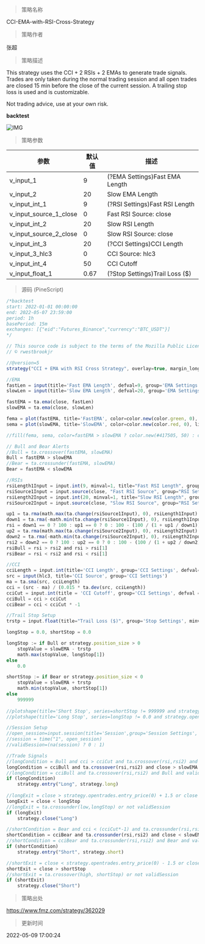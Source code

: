 
> 策略名称

CCI-EMA-with-RSI-Cross-Strategy

> 策略作者

张超

> 策略描述

This strategy uses the CCI + 2 RSIs + 2 EMAs to generate trade signals. Trades are only taken during the normal trading session and all open trades are closed 15 min before the close of the current session. A trailing stop loss is used and is customizable.

Not trading advice, use at your own risk.

**backtest**

 ![IMG](https://www.fmz.com/upload/asset/180a6a543807ef47db2.jpg) 

> 策略参数



|参数|默认值|描述|
|----|----|----|
|v_input_1|9|(?EMA Settings)Fast EMA Length|
|v_input_2|20|Slow EMA Length|
|v_input_int_1|9|(?RSI Settings)Fast RSI Length|
|v_input_source_1_close|0|Fast RSI Source: close|high|low|open|hl2|hlc3|hlcc4|ohlc4|
|v_input_int_2|20|Slow RSI Length|
|v_input_source_2_close|0|Slow RSI Source: close|high|low|open|hl2|hlc3|hlcc4|ohlc4|
|v_input_int_3|20|(?CCI Settings)CCI Length|
|v_input_3_hlc3|0|CCI Source: hlc3|high|low|open|hl2|close|hlcc4|ohlc4|
|v_input_int_4|50|CCI Cutoff|
|v_input_float_1|0.67|(?Stop Settings)Trail Loss ($)|


> 源码 (PineScript)

``` javascript
/*backtest
start: 2022-01-01 00:00:00
end: 2022-05-07 23:59:00
period: 1h
basePeriod: 15m
exchanges: [{"eid":"Futures_Binance","currency":"BTC_USDT"}]
*/

// This source code is subject to the terms of the Mozilla Public License 2.0 at https://mozilla.org/MPL/2.0/
// © rwestbrookjr

//@version=5
strategy("CCI + EMA with RSI Cross Strategy", overlay=true, margin_long=100, margin_short=100, process_orders_on_close=true)

//EMA
fastLen = input(title='Fast EMA Length', defval=9, group='EMA Settings')
slowLen = input(title='Slow EMA Length', defval=20, group='EMA Settings')

fastEMA = ta.ema(close, fastLen)
slowEMA = ta.ema(close, slowLen)

fema = plot(fastEMA, title='FastEMA', color=color.new(color.green, 0), linewidth=1, style=plot.style_line)
sema = plot(slowEMA, title='SlowEMA', color=color.new(color.red, 0), linewidth=1, style=plot.style_line)

//fill(fema, sema, color=fastEMA > slowEMA ? color.new(#417505, 50) : color.new(#890101, 50), title='Cloud')

// Bull and Bear Alerts
//Bull = ta.crossover(fastEMA, slowEMA)
Bull = fastEMA > slowEMA
//Bear = ta.crossunder(fastEMA, slowEMA)
Bear = fastEMA < slowEMA

//RSIs
rsiLength1Input = input.int(9, minval=1, title="Fast RSI Length", group="RSI Settings")
rsiSource1Input = input.source(close, "Fast RSI Source", group="RSI Settings")
rsiLength2Input = input.int(20, minval=1, title="Slow RSI Length", group="RSI Settings")
rsiSource2Input = input.source(close, "Slow RSI Source", group="RSI Settings")

up1 = ta.rma(math.max(ta.change(rsiSource1Input), 0), rsiLength1Input)
down1 = ta.rma(-math.min(ta.change(rsiSource1Input), 0), rsiLength1Input)
rsi = down1 == 0 ? 100 : up1 == 0 ? 0 : 100 - (100 / (1 + up1 / down1))
up2 = ta.rma(math.max(ta.change(rsiSource2Input), 0), rsiLength2Input)
down2 = ta.rma(-math.min(ta.change(rsiSource2Input), 0), rsiLength2Input)
rsi2 = down2 == 0 ? 100 : up2 == 0 ? 0 : 100 - (100 / (1 + up2 / down2))
rsiBull = rsi > rsi2 and rsi > rsi[1]
rsiBear = rsi < rsi2 and rsi < rsi[1]

//CCI
cciLength = input.int(title='CCI Length', group='CCI Settings', defval=20, minval=1)
src = input(hlc3, title='CCI Source', group='CCI Settings')
ma = ta.sma(src, cciLength)
cci = (src - ma) / (0.015 * ta.dev(src, cciLength))
cciCut = input.int(title = 'CCI Cutoff', group='CCI Settings', defval = 50)
cciBull = cci > cciCut
cciBear = cci < cciCut * -1

//Trail Stop Setup
trstp = input.float(title="Trail Loss ($)", group='Stop Settings', minval = 0.0, step = 0.01, defval = 0.67)

longStop = 0.0, shortStop = 0.0

longStop := if Bull or strategy.position_size > 0
    stopValue = slowEMA - trstp
    math.max(stopValue, longStop[1])
else
    0.0

shortStop := if Bear or strategy.position_size < 0
    stopValue = slowEMA + trstp
    math.min(stopValue, shortStop[1])
else
    999999
    
//plotshape(title='Short Stop', series=shortStop != 999999 and strategy.opentrades > 0 and strategy.position_size < 0 ? shortStop : na, style=shape.cross, color=color.yellow, location=location.absolute)
//plotshape(title='Long Stop', series=longStop != 0.0 and strategy.opentrades > 0 and strategy.position_size > 0 ? longStop : na,style=shape.cross, color=color.yellow, location=location.absolute)

//Session Setup
//open_session=input.session(title='Session',group='Session Settings', defval="0930-1545")
//session = time("1", open_session)
//validSession=(na(session) ? 0 : 1)

//Trade Signals
//longCondition = Bull and cci > cciCut and ta.crossover(rsi,rsi2) and validSession
longCondition = cciBull and ta.crossover(rsi,rsi2) and close > slowEMA
//longCondition = cciBull and ta.crossover(rsi,rsi2) and Bull and validSession
if (longCondition)
    strategy.entry("Long", strategy.long)
    
//longExit = close > strategy.opentrades.entry_price(0) + 1.5 or close < strategy.opentrades.entry_price(0) - 0.75
longExit = close < longStop
//longExit = ta.crossunder(low,longStop) or not validSession
if (longExit)
    strategy.close("Long")

//shortCondition = Bear and cci < (cciCut*-1) and ta.crossunder(rsi,rsi2) and validSession
shortCondition = cciBear and ta.crossunder(rsi,rsi2) and close < slowEMA
//shortCondition = cciBear and ta.crossunder(rsi,rsi2) and Bear and validSession
if (shortCondition)
    strategy.entry("Short", strategy.short)

//shortExit = close < strategy.opentrades.entry_price(0) - 1.5 or close > strategy.opentrades.entry_price(0) + 0.75
shortExit = close > shortStop
//shortExit = ta.crossover(high, shortStop) or not validSession
if (shortExit)
    strategy.close("Short")

```

> 策略出处

https://www.fmz.com/strategy/362029

> 更新时间

2022-05-09 17:00:24
